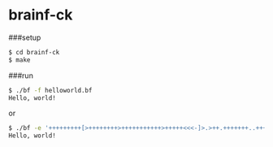 brainf-ck
=========

###setup

````bash
$ cd brainf-ck
$ make
````

###run
````bash
$ ./bf -f helloworld.bf
Hello, world!
````
or
````bash
$ ./bf -e '+++++++++[>++++++++>+++++++++++>+++++<<<-]>.>++.+++++++..+++.>-.------------.<++++++++.--------.+++.------.--------.>+.>++[>+++++<-]>.'
Hello, world!
````
